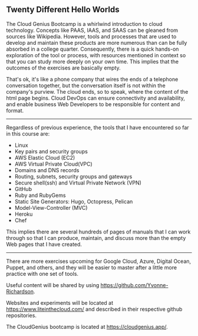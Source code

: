 ## Twenty Different Hello Worlds

The Cloud Genius Bootcamp is a whirlwind introduction to cloud technology. Concepts like PAAS, IAAS, and SAAS can be gleaned from sources like Wikipedia.  However, tools and processes that are used to develop and maintain these products are more numerous than can be fully absorbed in a college quarter.  Consequently, there is a quick hands-on exploration of the tool or process, with resources mentioned in context so that you can study more deeply on your own time.  This implies that the outcomes of the exercises are basically empty. 

That's ok, it's like a phone company that wires the ends of a telephone conversation together, but the conversation itself is not within the company's purview. The cloud ends, so to speak, where the content of the html page begins. Cloud DevOps can ensure connectivity and availability, and enable business Web Developers to be responsible for content and format.

---

Regardless of previous experience, the tools that I have encountered so far in this course are:
- Linux 
- Key pairs and security groups
- AWS Elastic Cloud (EC2)
- AWS Virtual Private Cloud(VPC)
- Domains and DNS records
- Routing, subnets, security groups and gateways
- Secure shell(ssh) and Virtual Private Network (VPN)
- GitHub
- Ruby and RubyGems
- Static Site Generators: Hugo, Octopress, Pelican
- Model-View-Controller (MVC)
- Heroku
- Chef

This implies there are several hundreds of pages of manuals that I can work through so that I can produce, maintain, and discuss more than the empty Web pages that I have created. 

---

There are more exercises upcoming for Google Cloud, Azure, Digital Ocean, Puppet, and others, and they will be easier to master after a little more practice with one set of tools.

Useful content will be shared by using https://github.com/Yvonne-Richardson. 

Websites and experiments will be located at https://www.liteinthecloud.com/ and described in their respective github repositories.


The CloudGenius bootcamp is located at https://cloudgenius.app/.
